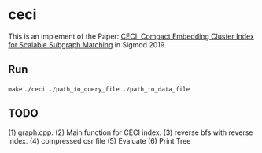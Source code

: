 # ceci 
This is an implement of the Paper: [ CECI: Compact Embedding Cluster Index for Scalable Subgraph Matching](https://www2.seas.gwu.edu/~howie/publications/CECI-SIGMOD19.pdf) in Sigmod 2019.

## Run

`make`
`./ceci ./path_to_query_file ./path_to_data_file`

## TODO
(1) graph.cpp.
(2) Main function for CECI index.
(3) reverse bfs with reverse index.
(4) compressed csr file
(5) Evaluate
(6) Print Tree
